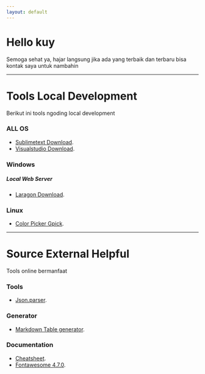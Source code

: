 ```yaml
---
layout: default
---
```


# Hello kuy

Semoga sehat ya, hajar langsung jika ada yang terbaik dan terbaru bisa kontak saya untuk nambahin

***

# Tools Local Development

Berikut ini tools ngoding local development


### ALL OS

- [Sublimetext Download](https://www.sublimetext.com/download).
- [Visualstudio Download](https://code.visualstudio.com/download).

### Windows

##### Local Web Server
- [Laragon Download](https://laragon.org/download/index.html).


### Linux
- [Color Picker Gpick](https://pkgs.org/download/gpick).


***


# Source External Helpful

Tools online bermanfaat

### Tools
- [Json.parser](http://json.parser.online.fr/).

### Generator
- [Markdown Table generator](https://www.tablesgenerator.com/markdown_tables).

### Documentation

- [Cheatsheet](https://devhints.io/).
- [Fontawesome 4.7.0](https://fontawesome.com/v4.7.0/cheatsheet/).


